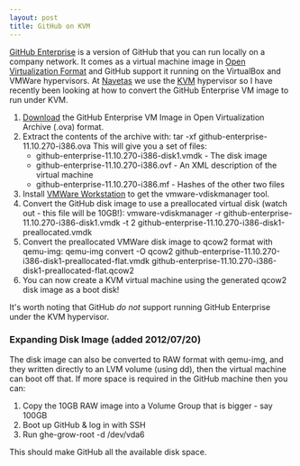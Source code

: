 ```yaml
---
layout: post
title: GitHub on KVM
---
```

[GitHub Enterprise](https://enterprise.github.com) is a version of GitHub that you can run locally on a company network. It comes as a virtual machine image in [Open Virtualization Format](http://en.wikipedia.org/wiki/Open_Virtualization_Format) and GitHub support it running on the VirtualBox and VMWare hypervisors. At [Navetas](http://www.navetas.com) we use the [KVM](http://www.linux-kvm.org) hypervisor so I have recently been looking at how to convert the GitHub Enterprise VM image to run under KVM.

1. [Download](https://enterprise.github.com/download) the GitHub Enterprise VM Image in Open Virtualization Archive (.ova) format.
1. Extract the contents of the archive with:
        tar -xf github-enterprise-11.10.270-i386.ova
    This will give you a set of files:
    * github-enterprise-11.10.270-i386-disk1.vmdk - The disk image
    * github-enterprise-11.10.270-i386.ovf - An XML description of the virtual machine
    * github-enterprise-11.10.270-i386.mf - Hashes of the other two files
1. Install [VMWare Workstation](http://www.vmware.com/products/workstation/overview.html) to get the vmware-vdiskmanager tool.
1. Convert the GitHub disk image to use a preallocated virtual disk (watch out - this file will be 10GB!):
        vmware-vdiskmanager -r github-enterprise-11.10.270-i386-disk1.vmdk -t 2 github-enterprise-11.10.270-i386-disk1-preallocated.vmdk
1. Convert the preallocated VMWare disk image to qcow2 format with qemu-img:
        qemu-img convert -O qcow2 github-enterprise-11.10.270-i386-disk1-preallocated-flat.vmdk github-enterprise-11.10.270-i386-disk1-preallocated-flat.qcow2
1. You can now create a KVM virtual machine using the generated qcow2 disk image as a boot disk!

It's worth noting that GitHub *do not* support running GitHub Enterprise under the KVM hypervisor.

### Expanding Disk Image (added 2012/07/20)
The disk image can also be converted to RAW format with qemu-img, and they written directly to an LVM volume (using dd), then the virtual machine can boot off that. If more space is required in the GitHub machine then you can:
1. Copy the 10GB RAW image into a Volume Group that is bigger - say 100GB
1. Boot up GitHub & log in with SSH
1. Run ghe-grow-root -d /dev/vda6

This should make GitHub all the available disk space.
